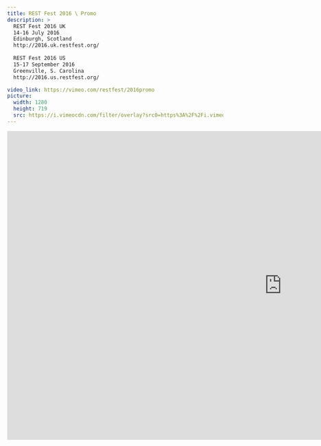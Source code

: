 ```yaml
---
title: REST Fest 2016 \ Promo
description: >
  REST Fest 2016 UK
  14-16 July 2016
  Edinburgh, Scotland
  http://2016.uk.restfest.org/
  
  REST Fest 2016 US
  15-17 September 2016
  Greenville, S. Carolina
  http://2016.us.restfest.org/

video_link: https://vimeo.com/restfest/2016promo
picture:
  width: 1280
  height: 719
  src: https://i.vimeocdn.com/filter/overlay?src0=https%3A%2F%2Fi.vimeocdn.com%2Fvideo%2F570114072_1280x719.jpg&src1=http%3A%2F%2Ff.vimeocdn.com%2Fp%2Fimages%2Fcrawler_play.png
---
```

<iframe src="https://player.vimeo.com/video/166110814?title=0&byline=0&portrait=0&badge=0&autopause=0&player_id=0" width="1280" height="720" frameborder="0" title="REST Fest 2016 \ Promo" webkitallowfullscreen mozallowfullscreen allowfullscreen></iframe>